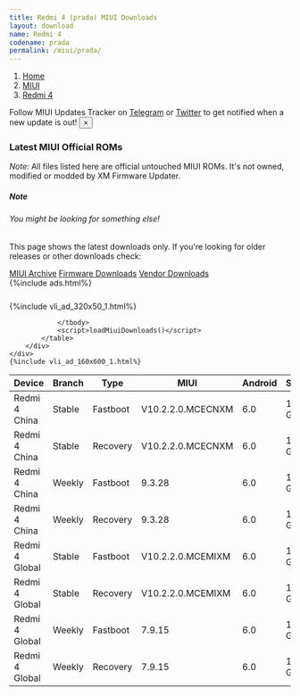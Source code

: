 ```yaml
---
title: Redmi 4 (prada) MIUI Downloads
layout: download
name: Redmi 4
codename: prada
permalink: /miui/prada/
---
```

<nav aria-label="breadcrumb">
    <ol class="breadcrumb">
        <li class="breadcrumb-item"><a href="/">Home</a></li>
        <li class="breadcrumb-item"><a href="/miui/">MIUI</a></li>
        <li class="breadcrumb-item active" aria-current="page"><a href="/miui/prada/">Redmi 4</a></li>
    </ol>
</nav>
<div class="alert alert-primary alert-dismissible fade show" role="alert">
    Follow MIUI Updates Tracker on <a href="https://t.me/MIUIUpdatesTracker" class="alert-link">Telegram</a>
     or <a href="https://twitter.com/MiFwUpdater" class="alert-link">Twitter</a> to get notified when a new update is out!
    <button type="button" class="close" data-dismiss="alert" aria-label="Close">
        <span aria-hidden="true">&times;</span>
    </button>
</div>

### Latest MIUI Official ROMs
*Note*: All files listed here are official untouched MIUI ROMs. It's not owned, modified or modded by XM Firmware Updater.
<div class="card">
  <div class="card-body">
    <h5 class="card-title">Note</h5>
    <h6 class="card-subtitle mb-2 text-muted">You might be looking for something else!</h6>
    <p class="card-text">This page shows the latest downloads only.
     If you're looking for older releases or other downloads check:</p>
    <a href="/archive/miui/prada/" class="card-link">MIUI Archive</a>
    <a href="/firmware/prada/" class="card-link">Firmware Downloads</a>
    <a href="/vendor/prada/" class="card-link">Vendor Downloads</a>
  </div>
</div>
{%include ads.html%}
<div class="row justify-content-center">
    <div class="col-10">
        <div class="table-responsive-md" style="margin-top: 25px;">
            {%include vli_ad_320x50_1.html%}
            <table id="miui" class="display dt-responsive nowrap compact table table-striped table-hover table-sm">
                <thead class="thead-dark">
                    <tr>
                        <th data-ref="device">Device</th>
                        <th data-ref="branch">Branch</th>
                        <th data-ref="type">Type</th>
                        <th data-ref="miui">MIUI</th>
                        <th data-ref="android">Android</th>
                        <th data-ref="size">Size</th>
                        <th data-ref="size">Date</th>
                        <th data-ref="link">Link</th>
                    </tr>
                </thead>
                <tbody>
                <tr><td>Redmi 4 China</td><td>Stable</td><td>Fastboot</td><td>V10.2.2.0.MCECNXM</td><td>6.0</td><td>1.8 GB</td><td>2019-05-21</td><td><a href="/miui/prada/stable/V10.2.2.0.MCECNXM/">Download</a></td></tr>
<tr><td>Redmi 4 China</td><td>Stable</td><td>Recovery</td><td>V10.2.2.0.MCECNXM</td><td>6.0</td><td>1.6 GB</td><td>2019-05-21</td><td><a href="/miui/prada/stable/V10.2.2.0.MCECNXM/">Download</a></td></tr>
<tr><td>Redmi 4 China</td><td>Weekly</td><td>Fastboot</td><td>9.3.28</td><td>6.0</td><td>1.8 GB</td><td>2019-03-29</td><td><a href="/miui/prada/weekly/9.3.28/">Download</a></td></tr>
<tr><td>Redmi 4 China</td><td>Weekly</td><td>Recovery</td><td>9.3.28</td><td>6.0</td><td>1.6 GB</td><td>2019-03-29</td><td><a href="/miui/prada/weekly/9.3.28/">Download</a></td></tr>
<tr><td>Redmi 4 Global</td><td>Stable</td><td>Fastboot</td><td>V10.2.2.0.MCEMIXM</td><td>6.0</td><td>1.7 GB</td><td>2019-05-21</td><td><a href="/miui/prada/stable/V10.2.2.0.MCEMIXM/">Download</a></td></tr>
<tr><td>Redmi 4 Global</td><td>Stable</td><td>Recovery</td><td>V10.2.2.0.MCEMIXM</td><td>6.0</td><td>1.6 GB</td><td>2019-05-21</td><td><a href="/miui/prada/stable/V10.2.2.0.MCEMIXM/">Download</a></td></tr>
<tr><td>Redmi 4 Global</td><td>Weekly</td><td>Fastboot</td><td>7.9.15</td><td>6.0</td><td>1.8 GB</td><td>2017-09-15</td><td><a href="/miui/prada/weekly/7.9.15/">Download</a></td></tr>
<tr><td>Redmi 4 Global</td><td>Weekly</td><td>Recovery</td><td>7.9.15</td><td>6.0</td><td>1.5 GB</td><td>2017-09-14</td><td><a href="/miui/prada/weekly/7.9.15/">Download</a></td></tr>

                </tbody>
                <script>loadMiuiDownloads()</script>
            </table>
        </div>
    </div>
    {%include vli_ad_160x600_1.html%}
</div>

